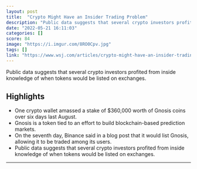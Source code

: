 ```yaml
---
layout: post
title:  "Crypto Might Have an Insider Trading Problem"
description: "Public data suggests that several crypto investors profited from inside knowledge of when tokens would be listed on exchanges."
date: "2022-05-21 16:11:03"
categories: []
score: 84
image: "https://i.imgur.com/8RO0Cpv.jpg"
tags: []
link: "https://www.wsj.com/articles/crypto-might-have-an-insider-trading-problem-11653084398?mod=Searchresults_pos1&amp;page=1"
---
```


Public data suggests that several crypto investors profited from inside knowledge of when tokens would be listed on exchanges.

## Highlights

- One crypto wallet amassed a stake of $360,000 worth of Gnosis coins over six days last August.
- Gnosis is a token tied to an effort to build blockchain-based prediction markets.
- On the seventh day, Binance said in a blog post that it would list Gnosis, allowing it to be traded among its users.
- Public data suggests that several crypto investors profited from inside knowledge of when tokens would be listed on exchanges.

---
